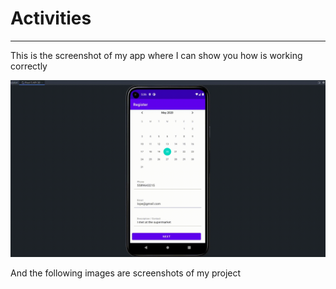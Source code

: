 # Activities
-------------------------

This is the screenshot of my app where I can show you how is working correctly

![Traveling data](https://github.com/AlanDCha/Activities/blob/main/imgs/activity.gif)

And the following images are screenshots of my project